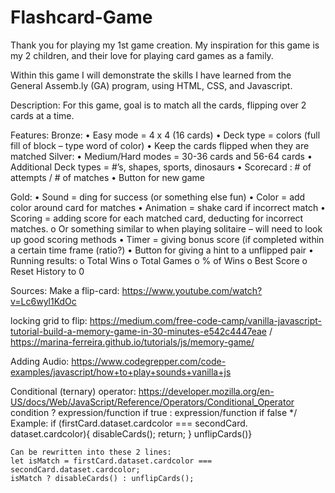 # Flashcard-Game

Thank you for playing my 1st game creation. My inspiration for this game is my 2 children, and their love for playing card games as a family.

Within this game I will demonstrate the skills I have learned from the General Assemb.ly (GA) program, using HTML, CSS, and Javascript.

Description:
For this game, goal is to match all the cards, flipping over 2 cards at a time.

Features:
Bronze:
•	Easy mode = 4 x 4 (16 cards)
•	Deck type = colors (full fill of block – type word of color)
•	Keep the cards flipped when they are matched
Silver:
•	Medium/Hard modes = 30-36 cards and 56-64 cards
•	Additional Deck types = #’s, shapes, sports, dinosaurs
•	Scorecard : # of attempts / # of matches
•	Button for new game

Gold:
•	Sound = ding for success (or something else fun)
•	Color = add color around card for matches
•	Animation = shake card if incorrect match
•	Scoring = adding score for each matched card, deducting for incorrect matches.
    o	Or something similar to when playing solitaire – will need to look up good scoring methods
•	Timer = giving bonus score (if completed within a certain time frame (ratio?)
•	Button for giving a hint to a unflipped pair
•	Running results:
    o	Total Wins
    o	Total Games
    o	% of Wins
    o	Best Score
    o	Reset History to 0




Sources: 
Make a flip-card: https://www.youtube.com/watch?v=Lc6wyl1KdOc

locking grid to flip: https://medium.com/free-code-camp/vanilla-javascript-tutorial-build-a-memory-game-in-30-minutes-e542c4447eae / https://marina-ferreira.github.io/tutorials/js/memory-game/

Adding Audio: https://www.codegrepper.com/code-examples/javascript/how+to+play+sounds+vanilla+js

Conditional (ternary) operator: https://developer.mozilla.org/en-US/docs/Web/JavaScript/Reference/Operators/Conditional_Operator
  condition ? expression/function if true : expression/function if false */
    Example:
    if (firstCard.dataset.cardcolor === secondCard. dataset.cardcolor){
    disableCards();
    return;
    }
    unflipCards()}

    Can be rewritten into these 2 lines:
    let isMatch = firstCard.dataset.cardcolor === secondCard.dataset.cardcolor;
    isMatch ? disableCards() : unflipCards();